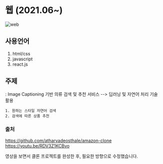 # 웹 (2021.06~)

![web](https://user-images.githubusercontent.com/57785252/125338565-5458d800-e38b-11eb-9c25-25e28182fb25.JPG)



## 사용언어
1. html/css
2. javascript
3. react.js



## 주제
 : Image Captioning 기반 의류 검색 및 추천 서비스 --> 딥러닝 및 자연어 처리 기술 활용
   
    1. 원하는 스타일 자연어 검색
    2. 검색에 따른 상품 추천




### 출처

https://github.com/atharvadeosthale/amazon-clone
https://youtu.be/RDV3Z1KCBvo

영상을 보면서 클론 프로젝트를 완성한 후, 필요한 방향으로 수정했습니다. 
